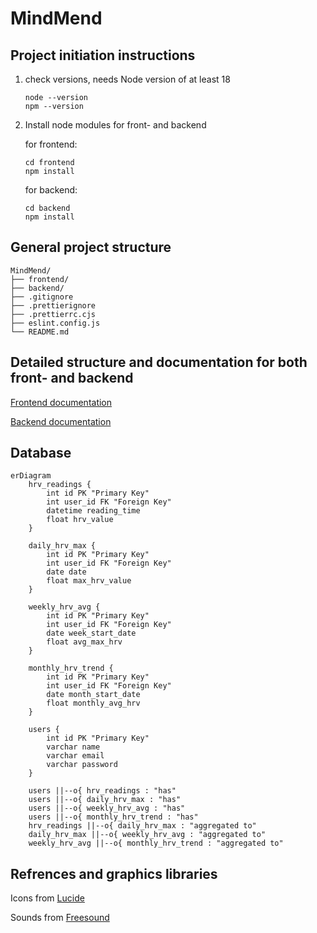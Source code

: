 # MindMend

## Project initiation instructions

1.  check versions, needs Node version of at least 18

        node --version
        npm --version

2.  Install node modules for front- and backend

    for frontend:

        cd frontend
        npm install

    for backend:

        cd backend
        npm install

## General project structure

    MindMend/
    ├── frontend/
    ├── backend/
    ├── .gitignore
    ├── .prettierignore
    ├── .prettierrc.cjs
    ├── eslint.config.js
    └── README.md

## Detailed structure and documentation for both front- and backend

[Frontend documentation](frontend/README.md)

[Backend documentation](backend/README.md)

## Database

```mermaid
erDiagram
    hrv_readings {
        int id PK "Primary Key"
        int user_id FK "Foreign Key"
        datetime reading_time
        float hrv_value
    }

    daily_hrv_max {
        int id PK "Primary Key"
        int user_id FK "Foreign Key"
        date date
        float max_hrv_value
    }

    weekly_hrv_avg {
        int id PK "Primary Key"
        int user_id FK "Foreign Key"
        date week_start_date
        float avg_max_hrv
    }

    monthly_hrv_trend {
        int id PK "Primary Key"
        int user_id FK "Foreign Key"
        date month_start_date
        float monthly_avg_hrv
    }

    users {
        int id PK "Primary Key"
        varchar name
        varchar email
        varchar password
    }

    users ||--o{ hrv_readings : "has"
    users ||--o{ daily_hrv_max : "has"
    users ||--o{ weekly_hrv_avg : "has"
    users ||--o{ monthly_hrv_trend : "has"
    hrv_readings ||--o{ daily_hrv_max : "aggregated to"
    daily_hrv_max ||--o{ weekly_hrv_avg : "aggregated to"
    weekly_hrv_avg ||--o{ monthly_hrv_trend : "aggregated to"
```

## Refrences and graphics libraries

Icons from [Lucide](https://lucide.dev/)

Sounds from [Freesound](https://freesound.org/)
